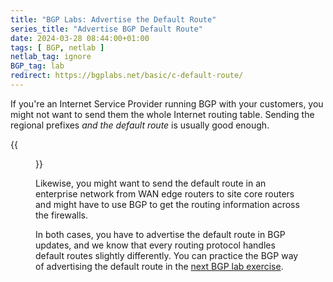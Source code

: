```yaml
---
title: "BGP Labs: Advertise the Default Route"
series_title: "Advertise BGP Default Route"
date: 2024-03-28 08:44:00+01:00
tags: [ BGP, netlab ]
netlab_tag: ignore
BGP_tag: lab
redirect: https://bgplabs.net/basic/c-default-route/
---
```

If you're an Internet Service Provider running BGP with your customers, you might not want to send them the whole Internet routing table. Sending the regional prefixes *and the default route* is usually good enough.

{{<figure src="https://bgplabs.net/basic/topology-default-route.png">}}
<!--more-->
Likewise, you might want to send the default route in an enterprise network from WAN edge routers to site core routers and might have to use BGP to get the routing information across the firewalls.

In both cases, you have to advertise the default route in BGP updates, and we know that every routing protocol handles default routes slightly differently. You can practice the BGP way of advertising the default route in the [next BGP lab exercise](https://bgplabs.net/basic/c-default-route/).
